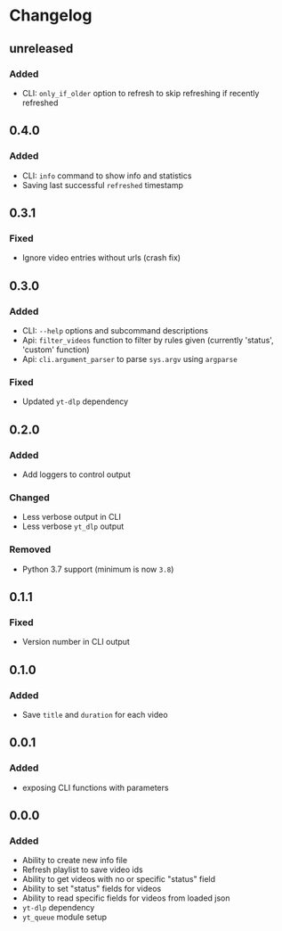 # Changelog

## unreleased

### Added

- CLI: `only_if_older` option to refresh to skip refreshing if recently refreshed

## 0.4.0

### Added

- CLI: `info` command to show info and statistics
- Saving last successful `refreshed` timestamp

## 0.3.1

### Fixed

- Ignore video entries without urls (crash fix)

## 0.3.0

### Added

- CLI: `--help` options and subcommand descriptions
- Api: `filter_videos` function to filter by rules given (currently 'status', 'custom' function)
- Api: `cli.argument_parser` to parse `sys.argv` using `argparse`

### Fixed

- Updated `yt-dlp` dependency

## 0.2.0

### Added

- Add loggers to control output

### Changed

- Less verbose output in CLI
- Less verbose `yt_dlp` output

### Removed

- Python 3.7 support (minimum is now `3.8`)

## 0.1.1

### Fixed

- Version number in CLI output

## 0.1.0

### Added

- Save `title` and `duration` for each video

## 0.0.1

### Added

- exposing CLI functions with parameters

## 0.0.0

### Added

- Ability to create new info file
- Refresh playlist to save video ids
- Ability to get videos with no or specific "status" field
- Ability to set "status" fields for videos
- Ability to read specific fields for videos from loaded json
- `yt-dlp` dependency
- `yt_queue` module setup
